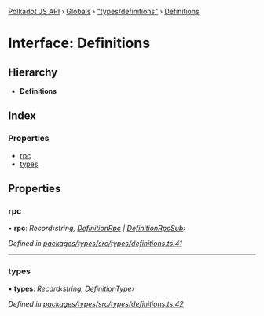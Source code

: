 [Polkadot JS API](../README.md) › [Globals](../globals.md) › ["types/definitions"](../modules/_types_definitions_.md) › [Definitions](_types_definitions_.definitions.md)

# Interface: Definitions

## Hierarchy

* **Definitions**

## Index

### Properties

* [rpc](_types_definitions_.definitions.md#rpc)
* [types](_types_definitions_.definitions.md#types)

## Properties

###  rpc

• **rpc**: *Record‹string, [DefinitionRpc](_types_definitions_.definitionrpc.md) | [DefinitionRpcSub](_types_definitions_.definitionrpcsub.md)›*

*Defined in [packages/types/src/types/definitions.ts:41](https://github.com/polkadot-js/api/blob/f1ebcddec6/packages/types/src/types/definitions.ts#L41)*

___

###  types

• **types**: *Record‹string, [DefinitionType](../modules/_types_definitions_.md#definitiontype)›*

*Defined in [packages/types/src/types/definitions.ts:42](https://github.com/polkadot-js/api/blob/f1ebcddec6/packages/types/src/types/definitions.ts#L42)*

